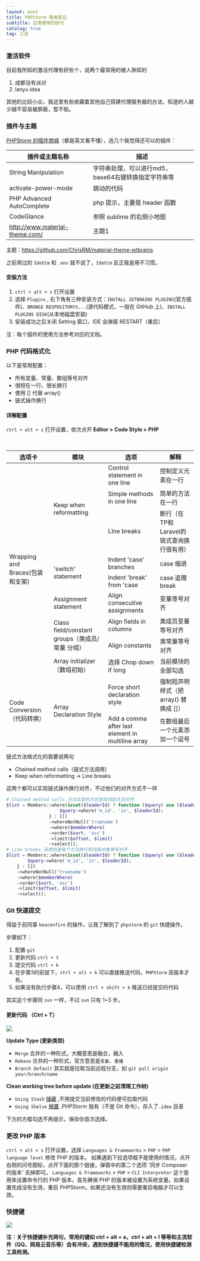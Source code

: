 ```yaml
---
layout: post
title: PHPStorm 使用笔记
subtitle: 日常使用的技巧
catalog: true
tag: 工具
---
```


### 激活软件

目前我所知的激活代理有好些个，说两个最常用的被人熟知的

1. 成都没有派对
2. lanyu idea

其他的比较小众，我这里有些收藏着其他自己搭建代理服务器的办法，知道的人越少越不容易被屏蔽，暂不贴。

### 插件与主题

[PHPStorm 的插件商城](http://plugins.jetbrains.com/phpstorm)（都是英文看不懂），选几个我觉得还可以的插件：

| 插件或主题名称                 | 描述                                                |
| ------------------------------ | --------------------------------------------------- |
| String Manipulation            | 字符串处理，可以进行md5，base64右键转换指定字符串等 |
| activate-power-mode            | 跳动的代码                                          |
| PHP Advanced AutoComplete      | php 提示，主要是 header 函数                        |
| CodeGlance                     | 参照 sublime 的右侧小地图                           |
| http://www.material-theme.com/ | 主题1                                               |

主题：https://github.com/ChrisRM/material-theme-jetbrains

之前用过的 `IdeVim` 和  `.env`  就不说了，`IdeVim` 反正我是用不习惯。

#### 安装方法

1. `ctrl + alt + s` 打开设置
2. 选择 `Plugins` , 右下角有三种安装方式：`INSTALL JETBRAINS PLUGINS`(官方插件)、`BROWSE RESPOSITORYS...`(源代码模式，一般在 GitHub 上)、`INSTALL PLUGINS DISK`(从本地磁盘安装)
3. 安装成功之后关闭 Setting 窗口，IDE 会弹窗 RESTART（重启）

注：每个插件的使用方法参考对应的文档。

### PHP 代码格式化

以下是常用配置：

* 所有变量、常量、数组等号对齐
* 很短在一行，很长换行
* 使用 [] 代替 array()
* 链式操作换行

#### 详解配置

`ctrl + alt + s` 打开设置，依次点开 **Editor > Code Style > PHP**

<table>
    <thead>
    <th>选项卡</th>
    <th>模块</th>
    <th>选项</th>
    <th>解释</th>
    </thead>
    <tbody>
    <tr>
        <td rowspan = "9">
            Wrapping and Braces(包装和支架)
        </td>
        <td rowspan = "3">
            Keep when reformatting
        </td>
        <td>
            Control statement in one line
        </td>
        <td>
            控制定义元素在一行
        </td>
    </tr>
    <tr>
        <td>
            Simple methods in one line
        </td>
        <td>
            简单的方法在一行
        </td>
    </tr>

 <tr>
        <td>
            LIne breaks
        </td>
        <td>
		断行（在TP和Laravel的链式查询换行很有用）
        </td>
    </tr>

<tr>

​        <td rowspan = "2">
            'switch' statement
        </td>
        <td>
            Indent 'case' branches
        </td>
        <td>
            case 缩进
        </td>
    </tr>
    <tr>
        <td>
            Indent 'break' from 'case
        </td>
        <td>
            case 追赠 break
        </td>
    </tr>
    <tr>
        <td>
            Assignment statement
        </td>
        <td>
            Align consecutive assignments
        </td>
        <td>
            变量等号对齐
        </td>
    </tr>
    <tr>
        <td rowspan = "2">
            Class field/constant groups（类成员/常量 分组）
        </td>
        <td>
            Align fields in columns
        </td>
        <td>
            类成员变量等号对齐
        </td>
    </tr>
    <tr>
        <td>
            Align constants
        </td>
        <td>
            类常量等号对齐
        </td>
    </tr>
    <tr>
        <td>
            Array initializer（数组初始）
        </td>
        <td>
            选择  Chop down if long
        </td>
        <td>
            当前模块的全部勾选
        </td>
    </tr>
    <tr>
        <td rowspan = "2">
            Code Conversion（代码转换）
        </td>
        <td rowspan = "2">
            Array Declaration Style
        </td>
        <td>
            Force short declaration style
        </td>
        <td>
            强制短声明样式（把array() 替换成 []）
        </td>
    </tr>
    <tr>
        <td>Add a comma after last element in multiline array</td>
        <td>在数组最后一个元素添加一个逗号</td>
    </tr>
    </tbody>
</table>

链式方法格式化的我要说两句

* Chained method calls（链式方法调用）
* Keep when reformatting -> Line breaks 

这两个都可以实现链式操作换行对齐，不过他们的对齐方式不一样

```php
# Chained method calls 方式实现的方式是和同级方法对齐
$list = Members::where(isset($leaderId) ? function ($query) use ($leaderId) {
                    $query->where('m_id', 'in', $leaderId);
                } : [])
                ->whereNotNull('truename')
                ->where($memberWhere)
                ->order($sort, 'asc')
                ->limit($offset, $limit)
                ->select();
# Line breaks 采用的是每个方法换行和顶级对象等号对齐
$list = Members::where(isset($leaderId) ? function ($query) use ($leaderId) {
        $query->where('m_id', 'in', $leaderId);
    } : [])
    ->whereNotNull('truename')
    ->where($memberWhere)
    ->order($sort, 'asc')
    ->limit($offset, $limit)
    ->select();
```

### Git 快速提交

得益于前同事 `beaconfire` 的操作，让我了解到了 `phpstorm` 的 `git` 快捷操作。

步骤如下：

1. 配置 `git`
2. 更新代码 `ctrl + t`
3. 提交代码 `ctrl + k`
4. 在步骤3的前提下，`ctrl + alt + k` 可以直接推送代码，`PHPStorm` 高版本才有。
5. 如果没有执行步骤4，可以使用 `ctrl + shift + k` 推送已经提交的代码

其实这个步骤同 `svn` 一样，不过 `svn` 只有 1~3 步。

#### 更新代码 （Ctrl + T）

![](http://mcc-blog.test.upcdn.net/img/post-phpstorm_use_note/01.png)

**Update Type (更新类型)**

- `Merge` 合并的一种形式，大概意思是融合，融入
- `Rebase` 合并的一种形式，官方意思是`变基`、`重播`
- `Branch Default` 其实就是拉取当前远程分支，如 `git pull origin your/branch/name`

**Clean working tree before update (在更新之前清理工作树)**

- `Using Stash` [储藏](https://git-scm.com/book/zh/v1/Git-%E5%B7%A5%E5%85%B7-%E5%82%A8%E8%97%8F%EF%BC%88Stashing%EF%BC%89) ,不用提交当前修改的代码便可拉取代码
- `Using Shelve` [搁置](https://www.jetbrains.com/help/idea/shelving-and-unshelving-changes.html#shelving) ,PHPStorm 独有（不是 Git 命令），存入了`.idea` 目录

下方的方框勾选不再提示，保存你首次选择。

### 更改 PHP 版本
`ctrl + alt + s` 打开设置，选择 `Languages & Frameworks` > `PHP` > `PHP language level` 修改 PHP 的版本。
如果遇到下拉选项框不能使用的情况，点开右侧的问号图标，点开下面的那个链接，弹窗中的第二个选项 '同步 Composer 的版本' 去掉即可。
`Languages & Frameworks` > `PHP` > `CLI Interpreter` 这个是用来设置命令行的 PHP 版本，首先确保 PHP 的版本被设置为系统变量。如果设置完成没有生效，重启 PHPStorm，如果还没有生效则需要重启电脑才可以生效。

### 快捷键

![](http://mcc-blog.test.upcdn.net/img/post-phpstorm_use_note/02.png)

**注：关于快捷键补充两句，常用的键如 ctrl + alt + a，ctrl + alt + l 等等和主流软件（QQ、网易云音乐等）会有冲突，遇到快捷键不能用的情况，使用快捷键检测工具检测。**
